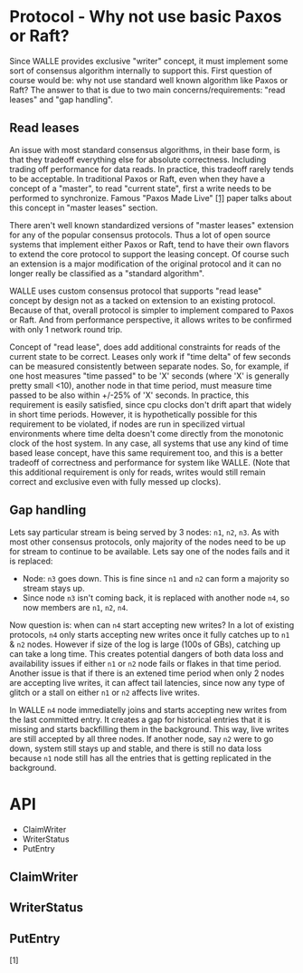 # Protocol - Why not use basic Paxos or Raft?

Since WALLE provides exclusive "writer" concept, it must implement some sort of consensus algorithm internally
to support this. First question of course would be: why not use standard well known algorithm like Paxos or Raft?
The answer to that is due to two main concerns/requirements: "read leases" and "gap handling".

## Read leases

An issue with most standard consensus algorithms, in their base form, is that they tradeoff everything else
for absolute correctness. Including trading off performance for data reads. In practice, this tradeoff rarely
tends to be acceptable. In traditional Paxos or Raft, even when they have a concept of a "master", to read
"current state", first a write needs to be performed to synchronize. Famous "Paxos Made Live"
[[1]](https://www.cs.utexas.edu/users/lorenzo/corsi/cs380d/papers/paper2-1.pdf) paper talks
about this concept in "master leases" section.

There aren't well known standardized versions of "master leases" extension for any of the popular consensus
protocols. Thus a lot of open source systems that implement either Paxos or Raft, tend to have their own flavors
to extend the core protocol to support the leasing concept. Of course such an extension is a major modification
of the original protocol and it can no longer really be classified as a "standard algorithm".

WALLE uses custom consensus protocol that supports "read lease" concept by design not as a tacked on extension to
an existing protocol. Because of that, overall protocol is simpler to implement compared to Paxos or Raft. And
from performance perspective, it allows writes to be confirmed with only 1 network round trip.

Concept of "read lease", does add additional constraints for reads of the current state to be correct. Leases only
work if "time delta" of few seconds can be measured consistently between separate nodes. So, for example, if one host
measures "time passed" to be 'X' seconds (where 'X' is generally pretty small <10), another node in that time period,
must measure time passed to be also within +/-25% of 'X' seconds. In practice, this requirement is easily satisfied, since cpu
clocks don't drift apart that widely in short time periods. However, it is hypothetically possible for this requirement to
be violated, if nodes are run in specilized virtual environments where time delta doesn't come directly from the
monotonic clock of the host system. In any case, all systems that use any kind of time based lease concept, have this
same requirement too, and this is a better tradeoff of correctness and performance for system like WALLE. (Note that
this additional requirement is only for reads, writes would still remain correct and exclusive even with fully messed up clocks).

## Gap handling

Lets say particular stream is being served by 3 nodes: `n1`, `n2`, `n3`. As with most other consensus protocols, only majority
of the nodes need to be up for stream to continue to be available. Lets say one of the nodes fails and it is replaced:
* Node: `n3` goes down. This is fine since `n1` and `n2` can form a majority so stream stays up.
* Since node `n3` isn't coming back, it is replaced with another node `n4`, so now members are `n1`, `n2`, `n4`.

Now question is: when can `n4` start accepting new writes? In a lot of existing protocols, `n4` only starts accepting
new writes once it fully catches up to `n1` & `n2` nodes. However if size of the log is large (100s of GBs), catching
up can take a long time. This creates potential dangers of both data loss and availability issues if either `n1` or
`n2` node fails or flakes in that time period. Another issue is that if there is an extened time period when only 2 nodes
are accepting live writes, it can affect tail latencies, since now any type of glitch or a stall on either `n1` or
`n2` affects live writes.

In WALLE `n4` node immediatelly joins and starts accepting new writes from the last committed entry. It creates a gap
for historical entries that it is missing and starts backfilling them in the background. This way, live writes are still
accepted by all three nodes. If another node, say `n2` were to go down, system still stays up and stable, and there is
still no data loss because `n1` node still has all the entries that is getting replicated in the background.


# API

- ClaimWriter
- WriterStatus
- PutEntry

## ClaimWriter

## WriterStatus

## PutEntry





[1]